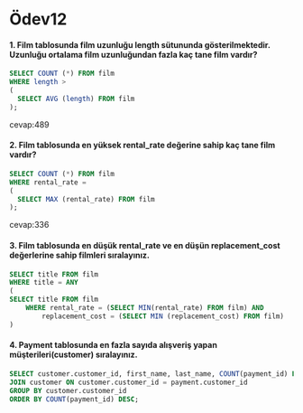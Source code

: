 # Ödev12
#### 1. Film tablosunda film uzunluğu length sütununda gösterilmektedir. Uzunluğu ortalama film uzunluğundan fazla kaç tane film vardır?
```sql
SELECT COUNT (*) FROM film
WHERE length >
(
  SELECT AVG (length) FROM film
);
```
cevap:489

#### 2. Film tablosunda en yüksek rental_rate değerine sahip kaç tane film vardır?
```sql
SELECT COUNT (*) FROM film
WHERE rental_rate =
(
  SELECT MAX (rental_rate) FROM film
);
```
cevap:336

#### 3. Film tablosunda en düşük rental_rate ve en düşün replacement_cost değerlerine sahip filmleri sıralayınız.
```sql
SELECT title FROM film
WHERE title = ANY
(
SELECT title FROM film
	WHERE rental_rate = (SELECT MIN(rental_rate) FROM film) AND
		replacement_cost = (SELECT MIN (replacement_cost) FROM film)
)


```
#### 4. Payment tablosunda en fazla sayıda alışveriş yapan müşterileri(customer) sıralayınız.
```sql
SELECT customer.customer_id, first_name, last_name, COUNT(payment_id) FROM payment
JOIN customer ON customer.customer_id = payment.customer_id
GROUP BY customer.customer_id 
ORDER BY COUNT(payment_id) DESC;
```
